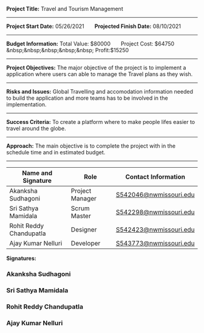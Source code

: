 **Project Title:** Travel and Tourism Management

<hr/>

**Project Start Date:** 05/26/2021 &nbsp;&nbsp;&nbsp;&nbsp;&nbsp; **Projected Finish Date:** 08/10/2021

<hr/>

**Budget Information:** Total Value: $80000  &nbsp;&nbsp;&nbsp;&nbsp;&nbsp;    Project Cost: $64750  &nbsp;&nbsp;&nbsp;&nbsp;&nbsp;   Profit:$15250

<hr/>

**Project Objectives:** The major objective of the project is to implement a application where users can able to manage the Travel plans as they wish.

<hr/>

**Risks and Issues:** Global Travelling and accomodation information needed to build the application and more teams has to be involved in the implementation.

<hr/>

**Success Criteria:** To create a platform where to make people lifes easier to travel around the globe. 

<hr/>

**Approach:** The main objective is to complete the project with in the schedule time and in estimated budget.

<hr/>


| Name and Signature | Role | Contact Information |
| ------------------ | ---- | ------------------- |
| Akanksha Sudhagoni | Project Manager | S542046@nwmissouri.edu |
| Sri Sathya Mamidala | Scrum Master | S542298@nwmissouri.edu |
| Rohit Reddy Chandupatla | Designer | S542423@nwmissouri.edu |
| Ajay Kumar Nelluri | Developer| S543773@nwmissouri.edu|

**Signatures:**

### Akanksha Sudhagoni
### Sri Sathya Mamidala
### Rohit Reddy Chandupatla
### Ajay Kumar Nelluri

